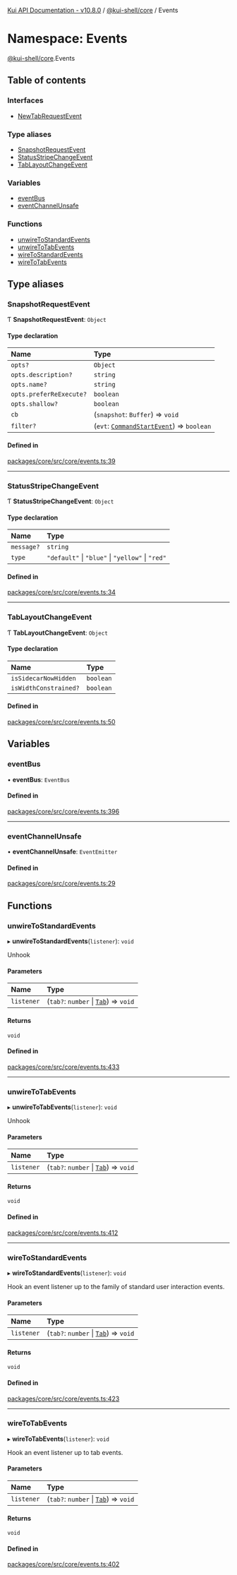[Kui API Documentation - v10.8.0](../README.md) / [@kui-shell/core](kui_shell_core.md) / Events

# Namespace: Events

[@kui-shell/core](kui_shell_core.md).Events

## Table of contents

### Interfaces

- [NewTabRequestEvent](../interfaces/kui_shell_core.Events.NewTabRequestEvent.md)

### Type aliases

- [SnapshotRequestEvent](kui_shell_core.Events.md#snapshotrequestevent)
- [StatusStripeChangeEvent](kui_shell_core.Events.md#statusstripechangeevent)
- [TabLayoutChangeEvent](kui_shell_core.Events.md#tablayoutchangeevent)

### Variables

- [eventBus](kui_shell_core.Events.md#eventbus)
- [eventChannelUnsafe](kui_shell_core.Events.md#eventchannelunsafe)

### Functions

- [unwireToStandardEvents](kui_shell_core.Events.md#unwiretostandardevents)
- [unwireToTabEvents](kui_shell_core.Events.md#unwiretotabevents)
- [wireToStandardEvents](kui_shell_core.Events.md#wiretostandardevents)
- [wireToTabEvents](kui_shell_core.Events.md#wiretotabevents)

## Type aliases

### SnapshotRequestEvent

Ƭ **SnapshotRequestEvent**: `Object`

#### Type declaration

| Name                    | Type                                                                                           |
| :---------------------- | :--------------------------------------------------------------------------------------------- |
| `opts?`                 | `Object`                                                                                       |
| `opts.description?`     | `string`                                                                                       |
| `opts.name?`            | `string`                                                                                       |
| `opts.preferReExecute?` | `boolean`                                                                                      |
| `opts.shallow?`         | `boolean`                                                                                      |
| `cb`                    | (`snapshot`: `Buffer`) => `void`                                                               |
| `filter?`               | (`evt`: [`CommandStartEvent`](../interfaces/kui_shell_core.CommandStartEvent.md)) => `boolean` |

#### Defined in

[packages/core/src/core/events.ts:39](https://github.com/mra-ruiz/kui/blob/27e887ab4/packages/core/src/core/events.ts#L39)

---

### StatusStripeChangeEvent

Ƭ **StatusStripeChangeEvent**: `Object`

#### Type declaration

| Name       | Type                                             |
| :--------- | :----------------------------------------------- |
| `message?` | `string`                                         |
| `type`     | `"default"` \| `"blue"` \| `"yellow"` \| `"red"` |

#### Defined in

[packages/core/src/core/events.ts:34](https://github.com/mra-ruiz/kui/blob/27e887ab4/packages/core/src/core/events.ts#L34)

---

### TabLayoutChangeEvent

Ƭ **TabLayoutChangeEvent**: `Object`

#### Type declaration

| Name                  | Type      |
| :-------------------- | :-------- |
| `isSidecarNowHidden`  | `boolean` |
| `isWidthConstrained?` | `boolean` |

#### Defined in

[packages/core/src/core/events.ts:50](https://github.com/mra-ruiz/kui/blob/27e887ab4/packages/core/src/core/events.ts#L50)

## Variables

### eventBus

• **eventBus**: `EventBus`

#### Defined in

[packages/core/src/core/events.ts:396](https://github.com/mra-ruiz/kui/blob/27e887ab4/packages/core/src/core/events.ts#L396)

---

### eventChannelUnsafe

• **eventChannelUnsafe**: `EventEmitter`

#### Defined in

[packages/core/src/core/events.ts:29](https://github.com/mra-ruiz/kui/blob/27e887ab4/packages/core/src/core/events.ts#L29)

## Functions

### unwireToStandardEvents

▸ **unwireToStandardEvents**(`listener`): `void`

Unhook

#### Parameters

| Name       | Type                                                                         |
| :--------- | :--------------------------------------------------------------------------- |
| `listener` | (`tab?`: `number` \| [`Tab`](../interfaces/kui_shell_core.Tab.md)) => `void` |

#### Returns

`void`

#### Defined in

[packages/core/src/core/events.ts:433](https://github.com/mra-ruiz/kui/blob/27e887ab4/packages/core/src/core/events.ts#L433)

---

### unwireToTabEvents

▸ **unwireToTabEvents**(`listener`): `void`

Unhook

#### Parameters

| Name       | Type                                                                         |
| :--------- | :--------------------------------------------------------------------------- |
| `listener` | (`tab?`: `number` \| [`Tab`](../interfaces/kui_shell_core.Tab.md)) => `void` |

#### Returns

`void`

#### Defined in

[packages/core/src/core/events.ts:412](https://github.com/mra-ruiz/kui/blob/27e887ab4/packages/core/src/core/events.ts#L412)

---

### wireToStandardEvents

▸ **wireToStandardEvents**(`listener`): `void`

Hook an event listener up to the family of standard user
interaction events.

#### Parameters

| Name       | Type                                                                         |
| :--------- | :--------------------------------------------------------------------------- |
| `listener` | (`tab?`: `number` \| [`Tab`](../interfaces/kui_shell_core.Tab.md)) => `void` |

#### Returns

`void`

#### Defined in

[packages/core/src/core/events.ts:423](https://github.com/mra-ruiz/kui/blob/27e887ab4/packages/core/src/core/events.ts#L423)

---

### wireToTabEvents

▸ **wireToTabEvents**(`listener`): `void`

Hook an event listener up to tab events.

#### Parameters

| Name       | Type                                                                         |
| :--------- | :--------------------------------------------------------------------------- |
| `listener` | (`tab?`: `number` \| [`Tab`](../interfaces/kui_shell_core.Tab.md)) => `void` |

#### Returns

`void`

#### Defined in

[packages/core/src/core/events.ts:402](https://github.com/mra-ruiz/kui/blob/27e887ab4/packages/core/src/core/events.ts#L402)
